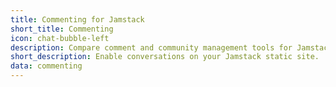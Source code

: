 ```yaml
---
title: Commenting for Jamstack
short_title: Commenting
icon: chat-bubble-left
description: Compare comment and community management tools for Jamstack static sites.
short_description: Enable conversations on your Jamstack static site.
data: commenting
---
```


